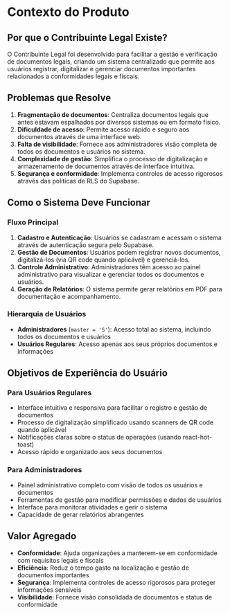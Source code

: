 # Contexto do Produto

## Por que o Contribuinte Legal Existe?

O Contribuinte Legal foi desenvolvido para facilitar a gestão e verificação de documentos legais, criando um sistema centralizado que permite aos usuários registrar, digitalizar e gerenciar documentos importantes relacionados a conformidades legais e fiscais.

## Problemas que Resolve

1. **Fragmentação de documentos**: Centraliza documentos legais que antes estavam espalhados por diversos sistemas ou em formato físico.
2. **Dificuldade de acesso**: Permite acesso rápido e seguro aos documentos através de uma interface web.
3. **Falta de visibilidade**: Fornece aos administradores visão completa de todos os documentos e usuários no sistema.
4. **Complexidade de gestão**: Simplifica o processo de digitalização e armazenamento de documentos através de interface intuitiva.
5. **Segurança e conformidade**: Implementa controles de acesso rigorosos através das políticas de RLS do Supabase.

## Como o Sistema Deve Funcionar

### Fluxo Principal
1. **Cadastro e Autenticação**: Usuários se cadastram e acessam o sistema através de autenticação segura pelo Supabase.
2. **Gestão de Documentos**: Usuários podem registrar novos documentos, digitalizá-los (via QR code quando aplicável) e gerenciá-los.
3. **Controle Administrativo**: Administradores têm acesso ao painel administrativo para visualizar e gerenciar todos os documentos e usuários.
4. **Geração de Relatórios**: O sistema permite gerar relatórios em PDF para documentação e acompanhamento.

### Hierarquia de Usuários
- **Administradores** (`master = 'S'`): Acesso total ao sistema, incluindo todos os documentos e usuários
- **Usuários Regulares**: Acesso apenas aos seus próprios documentos e informações

## Objetivos de Experiência do Usuário

### Para Usuários Regulares
- Interface intuitiva e responsiva para facilitar o registro e gestão de documentos
- Processo de digitalização simplificado usando scanners de QR code quando aplicável
- Notificações claras sobre o status de operações (usando react-hot-toast)
- Acesso rápido e organizado aos seus documentos

### Para Administradores
- Painel administrativo completo com visão de todos os usuários e documentos
- Ferramentas de gestão para modificar permissões e dados de usuários
- Interface para monitorar atividades e gerir o sistema
- Capacidade de gerar relatórios abrangentes

## Valor Agregado
- **Conformidade**: Ajuda organizações a manterem-se em conformidade com requisitos legais e fiscais
- **Eficiência**: Reduz o tempo gasto na localização e gestão de documentos importantes
- **Segurança**: Implementa controles de acesso rigorosos para proteger informações sensíveis
- **Visibilidade**: Fornece visão consolidada de documentos e status de conformidade 